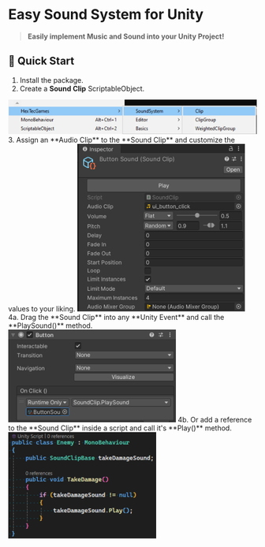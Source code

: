 <h1>
    Easy Sound System for Unity
</h1>

> **Easily implement Music and Sound into your Unity Project!**

## 🚀 Quick Start

1. Install the package.
2. Create a **Sound Clip** ScriptableObject.
<img src="Documentation/Images/QuickStart/image1.png">
3. Assign an **Audio Clip** to the **Sound Clip** and customize the values to your liking.
<img src="Documentation/Images/QuickStart/image2.png">
4a. Drag the **Sound Clip** into any **Unity Event** and call the **PlaySound()** method.
<img src="Documentation/Images/QuickStart/image3.png">
4b. Or add a reference to the **Sound Clip** inside a script and call it's **Play()** method.
<img src="Documentation/Images/QuickStart/image4.png">



